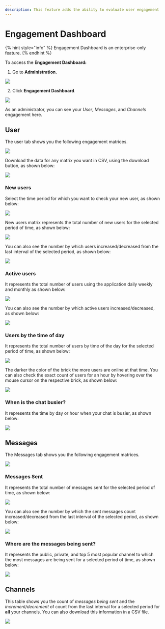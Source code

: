 ```yaml
---
description: This feature adds the ability to evaluate user engagement on the channels.
---
```


# Engagement Dashboard

{% hint style="info" %}
Engagement Dashboard is an enterprise-only feature.
{% endhint %}

To access the **Engagement Dashboard:**

1. Go to **Administration.**

![](../../.gitbook/assets/image%20%2830%29.png)

  2.  Click **Engagement Dashboard**.

![](../../.gitbook/assets/image%20%28144%29.png)

As an administrator, you can see your _User_, _Messages_, and _Channels_ engagement here.

## User

The user tab shows you the following engagement matrices.

![](../../.gitbook/assets/image%20%28129%29.png)

Download the data for any matrix you want in CSV, using the download button, as shown below:

![](../../.gitbook/assets/image%20%28134%29.png)

### New users

Select the time period for which you want to check your new user, as shown below:

![](../../.gitbook/assets/image%20%28132%29.png)

New users matrix represents the total number of new users for the selected period of time, as shown below:

![](../../.gitbook/assets/image%20%28140%29.png)

You can also see the number by which users increased/decreased from the last interval of the selected period, as shown below:

![](../../.gitbook/assets/image%20%28145%29.png)

### Active users

It represents the total number of users using the application daily weekly and monthly as shown below:

![](../../.gitbook/assets/image%20%28130%29.png)

You can also see the number by which active users increased/decreased, as shown below:

![](../../.gitbook/assets/image%20%28133%29.png)

### Users by the time of day

It represents the total number of users by time of the day for the selected period of time, as shown below:

![](../../.gitbook/assets/image%20%28143%29.png)

The darker the color of the brick the more users are online at that time. You can also check the exact count of users for an hour by hovering over the mouse cursor on the respective brick, as shown below:

![](../../.gitbook/assets/image%20%28131%29.png)

### When is the chat busier?

It represents the time by day or hour when your chat is busier, as shown below:

![](../../.gitbook/assets/image%20%28127%29.png)

## Messages

The Messages tab shows you the following engagement matrices.

![](../../.gitbook/assets/image%20%28138%29.png)

### Messages Sent

It represents the total number of messages sent for the selected period of time, as shown below:

![](../../.gitbook/assets/image%20%28142%29.png)

You can also see the number by which the sent messages count increased/decreased from the last interval of the selected period, as shown below:

![](../../.gitbook/assets/image%20%28135%29.png)

### Where are the messages being sent?

It represents the public, private, and top 5 most popular channel to which the most messages are being sent for a selected period of time, as shown below:

![](../../.gitbook/assets/image%20%28128%29.png)

## Channels

This table shows you the count of _messages being sent_ and the _increment/decrement_ of count from the last interval for a selected period for **all** your channels. You can also download this information in a CSV file.

![](../../.gitbook/assets/image%20%28141%29.png)

